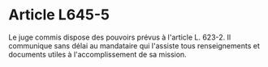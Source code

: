 # Article L645-5

Le juge commis dispose des pouvoirs prévus à l'article L. 623-2. Il communique sans délai au mandataire qui l'assiste tous renseignements et documents utiles à l'accomplissement de sa mission.
